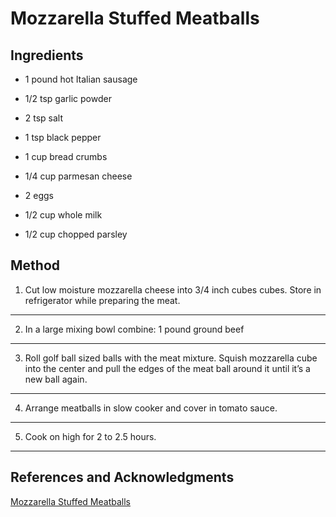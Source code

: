 # Mozzarella Stuffed Meatballs

## Ingredients

- 1 pound hot Italian sausage

- 1/2 tsp garlic powder

- 2 tsp salt

- 1 tsp black pepper

- 1 cup bread crumbs

- 1/4 cup parmesan cheese

- 2 eggs

- 1/2 cup whole milk

- 1/2 cup chopped parsley

## Method

1. Cut low moisture mozzarella cheese into 3/4 inch cubes cubes. Store in refrigerator while preparing the meat.
---

2. In a large mixing bowl combine: 1 pound ground beef
---

3. Roll golf ball sized balls with the meat mixture. Squish mozzarella cube into the center and pull the edges of the meat ball around it until it’s a new ball again.
---

4. Arrange meatballs in slow cooker and cover in tomato sauce.
---

5. Cook on high for 2 to 2.5 hours.
---

## References and Acknowledgments

[Mozzarella Stuffed Meatballs](https://www.reddit.com/r/slowcooking/comments/3o9eel/mozzarella_stuffed_meatballs/cvv5065/)

